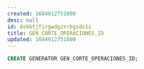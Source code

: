 ```yaml
---
created: 1684912751000
desc: null
id: 4shktjfirgwdgzrrbgsds1s
title: GEN_CORTE_OPERACIONES_ID
updated: 1684912751000
---
```


```sql
CREATE GENERATOR GEN_CORTE_OPERACIONES_ID;
```